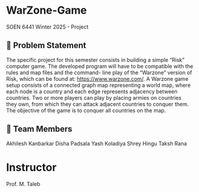 # WarZone-Game
SOEN 6441 Winter 2025 - Project

## 📌 Problem Statement

The specific project for this semester consists in building a simple “Risk” computer game. The
developed program will have to be compatible with the rules and map files and the command-
line play of the “Warzone” version of Risk, which can be found at: https://www.warzone.com/.
A Warzone game setup consists of a connected graph map representing a world map, where each
node is a country and each edge represents adjacency between countries. Two or more players
can play by placing armies on countries they own, from which they can attack adjacent countries
to conquer them. The objective of the game is to conquer all countries on the map.

## 🤝 Team Members
Akhilesh Kanbarkar
Disha Padsala
Yash Koladiya
Shrey Hingu
Taksh Rana

# Instructor
Prof. M. Taleb


